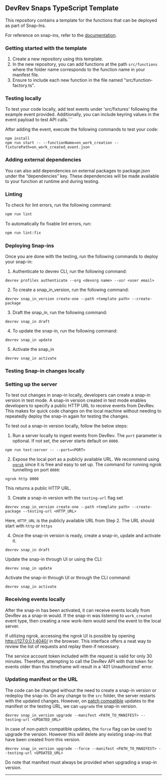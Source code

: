 ## DevRev Snaps TypeScript Template

This repository contains a template for the functions that can be deployed as
part of Snap-Ins.

For reference on snap-ins, refer to the [documentation](https://github.com/devrev/snap-in-docs).

### Getting started with the template

1. Create a new repository using this template.
2. In the new repository, you can add functions at the path `src/functions` where the folder name corresponds to the function name in your manifest file.
3. Ensure to include each new function in the file named "src/function-factory.ts".

### Testing locally

To test your code locally, add test events under 'src/fixtures' following the example event provided. Additionally, you can include keyring values in the event payload to test API calls.```

After adding the event, execute the following commands to test your code:

```
npm install
npm run start -- --functionName=on_work_creation --fixturePath=on_work_created_event.json
```

### Adding external dependencies

You can also add dependencies on external packages to package.json under the “dependencies” key. These dependencies will be made available to your function at runtime and during testing.

### Linting

To check for lint errors, run the following command:

```bash
npm run lint
```

To automatically fix fixable lint errors, run:

```bash
npm run lint:fix
```

### Deploying Snap-ins

Once you are done with the testing, run the following commands to deploy your snap-in:

1. Authenticate to devrev CLI, run the following command:

```
devrev profiles authenticate --org <devorg name> --usr <user email>
```

2. To create a snap_in_version, run the following command:

```
devrev snap_in_version create-one --path <template path> --create-package
```

3. Draft the snap_in, run the following command:

```
devrev snap_in draft
```

4. To update the snap-in, run the following command:

```
devrev snap_in update
```

5. Activate the snap_in

```
devrev snap_in activate
```

### Testing Snap-in changes locally

### Setting up the server

To test out changes in snap-in locally, developers can create a snap-in version in test mode.
A snap-in version created in test mode enables developers to specify a public HTTP URL to receive events from DevRev. This makes for
quick code changes on the local machine without needing to repeatedly deploy the snap-in again for testing the changes.

To test out a snap-in version locally, follow the below steps:

1. Run a server locally to ingest events from DevRev. The `port` parameter is optional. If not set, the server starts default on `8000`.

```
npm run test:server -- --port=<PORT>
```

2. Expose the local port as a publicly available URL. We recommend using [`ngrok`](https://ngrok.com/download) since it is free and easy to set up. The command for running ngrok tunnelling on port `8000`:

```
ngrok http 8000
```

This returns a public HTTP URL.

3. Create a snap-in version with the `testing-url` flag set

```
devrev snap_in_version create-one --path <template path> --create-package --testing-url <HTTP_URL>
```

Here, `HTTP_URL` is the publicly available URL from Step 2. The URL should start with `http` or `https`

4. Once the snap-in version is ready, create a snap-in, update and activate it.

```
devrev snap_in draft
```

Update the snap-in through UI or using the CLI:

```
devrev snap_in update
```

Activate the snap-in through UI or through the CLI command:

```
devrev snap_in activate
```

### Receiving events locally

After the snap-in has been activated, it can receive events locally from DevRev as a
snap-in would. If the snap-in was listening to `work_created` event type, then creating a
new work-item would send the event to the local server.

If utilizing ngrok, accessing the ngrok UI is possible by opening http://127.0.0.1:4040/ in the browser. This interface offers a neat way to review the list of requests and replay them if necessary.

The service account token included with the request is valid for only 30 minutes. Therefore, attempting to call the DevRev API with that token for events older than this timeframe will result in a '401 Unauthorized' error.

### Updating manifest or the URL

The code can be changed without the need to create a snap-in version or redeploy the snap-in. On any change to the
`src` folder, the server restarts with the updated changes. However, on [patch compatible](https://developer.devrev.ai/snap-in-development/upgrade-snap-ins#version-compatibility) updates to the manifest or the testing URL, we can `upgrade` the snap-in version.

```
devrev snap_in_version upgrade --manifest <PATH_TO_MANIFEST> --testing-url <UPDATED_URL>
```

In case of non-patch compatible updates, the `force` flag can be used to upgrade the version. However this will delete any
existing snap-ins that have been created from this version.

```
devrev snap_in_version upgrade --force --manifest <PATH_TO_MANIFEST> --testing-url <UPDATED_URL>
```

Do note that manifest must always be provided when upgrading a snap-in version.

--------------------------------
